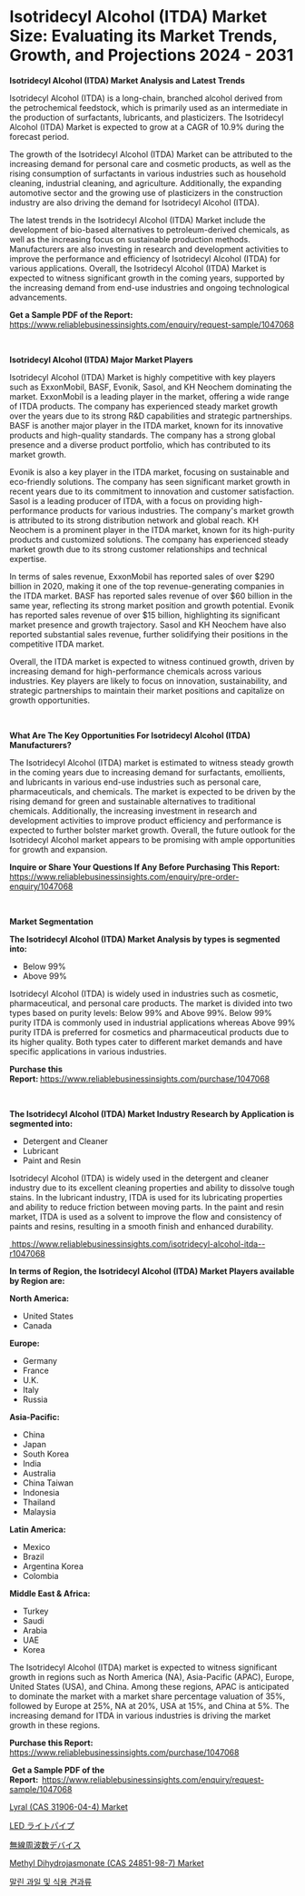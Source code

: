 <p><h1>Isotridecyl Alcohol (ITDA) Market Size: Evaluating its Market Trends, Growth, and Projections 2024 - 2031</h1></p><p><strong>Isotridecyl Alcohol (ITDA) Market Analysis and Latest Trends</strong></p>
<p><p>Isotridecyl Alcohol (ITDA) is a long-chain, branched alcohol derived from the petrochemical feedstock, which is primarily used as an intermediate in the production of surfactants, lubricants, and plasticizers. The Isotridecyl Alcohol (ITDA) Market is expected to grow at a CAGR of 10.9% during the forecast period.</p><p>The growth of the Isotridecyl Alcohol (ITDA) Market can be attributed to the increasing demand for personal care and cosmetic products, as well as the rising consumption of surfactants in various industries such as household cleaning, industrial cleaning, and agriculture. Additionally, the expanding automotive sector and the growing use of plasticizers in the construction industry are also driving the demand for Isotridecyl Alcohol (ITDA).</p><p>The latest trends in the Isotridecyl Alcohol (ITDA) Market include the development of bio-based alternatives to petroleum-derived chemicals, as well as the increasing focus on sustainable production methods. Manufacturers are also investing in research and development activities to improve the performance and efficiency of Isotridecyl Alcohol (ITDA) for various applications. Overall, the Isotridecyl Alcohol (ITDA) Market is expected to witness significant growth in the coming years, supported by the increasing demand from end-use industries and ongoing technological advancements.</p></p>
<p><strong>Get a Sample PDF of the Report:&nbsp;</strong> <a href="https://www.reliablebusinessinsights.com/enquiry/request-sample/1047068">https://www.reliablebusinessinsights.com/enquiry/request-sample/1047068</a></p>
<p>&nbsp;</p>
<p><strong>Isotridecyl Alcohol (ITDA) Major Market Players</strong></p>
<p><p>Isotridecyl Alcohol (ITDA) Market is highly competitive with key players such as ExxonMobil, BASF, Evonik, Sasol, and KH Neochem dominating the market. ExxonMobil is a leading player in the market, offering a wide range of ITDA products. The company has experienced steady market growth over the years due to its strong R&D capabilities and strategic partnerships. BASF is another major player in the ITDA market, known for its innovative products and high-quality standards. The company has a strong global presence and a diverse product portfolio, which has contributed to its market growth.</p><p>Evonik is also a key player in the ITDA market, focusing on sustainable and eco-friendly solutions. The company has seen significant market growth in recent years due to its commitment to innovation and customer satisfaction. Sasol is a leading producer of ITDA, with a focus on providing high-performance products for various industries. The company's market growth is attributed to its strong distribution network and global reach. KH Neochem is a prominent player in the ITDA market, known for its high-purity products and customized solutions. The company has experienced steady market growth due to its strong customer relationships and technical expertise.</p><p>In terms of sales revenue, ExxonMobil has reported sales of over $290 billion in 2020, making it one of the top revenue-generating companies in the ITDA market. BASF has reported sales revenue of over $60 billion in the same year, reflecting its strong market position and growth potential. Evonik has reported sales revenue of over $15 billion, highlighting its significant market presence and growth trajectory. Sasol and KH Neochem have also reported substantial sales revenue, further solidifying their positions in the competitive ITDA market. </p><p>Overall, the ITDA market is expected to witness continued growth, driven by increasing demand for high-performance chemicals across various industries. Key players are likely to focus on innovation, sustainability, and strategic partnerships to maintain their market positions and capitalize on growth opportunities.</p></p>
<p>&nbsp;</p>
<p><strong>What Are The Key Opportunities For Isotridecyl Alcohol (ITDA) Manufacturers?</strong></p>
<p><p>The Isotridecyl Alcohol (ITDA) market is estimated to witness steady growth in the coming years due to increasing demand for surfactants, emollients, and lubricants in various end-use industries such as personal care, pharmaceuticals, and chemicals. The market is expected to be driven by the rising demand for green and sustainable alternatives to traditional chemicals. Additionally, the increasing investment in research and development activities to improve product efficiency and performance is expected to further bolster market growth. Overall, the future outlook for the Isotridecyl Alcohol market appears to be promising with ample opportunities for growth and expansion.</p></p>
<p><strong>Inquire or Share Your Questions If Any Before Purchasing This Report:</strong> <a href="https://www.reliablebusinessinsights.com/enquiry/pre-order-enquiry/1047068">https://www.reliablebusinessinsights.com/enquiry/pre-order-enquiry/1047068</a></p>
<p>&nbsp;</p>
<p><strong>Market Segmentation</strong></p>
<p><strong>The Isotridecyl Alcohol (ITDA) Market Analysis by types is segmented into:</strong></p>
<p><ul><li>Below 99%</li><li>Above 99%</li></ul></p>
<p><p>Isotridecyl Alcohol (ITDA) is widely used in industries such as cosmetic, pharmaceutical, and personal care products. The market is divided into two types based on purity levels: Below 99% and Above 99%. Below 99% purity ITDA is commonly used in industrial applications whereas Above 99% purity ITDA is preferred for cosmetics and pharmaceutical products due to its higher quality. Both types cater to different market demands and have specific applications in various industries.</p></p>
<p><strong>Purchase this Report:&nbsp;</strong><a href="https://www.reliablebusinessinsights.com/purchase/1047068">https://www.reliablebusinessinsights.com/purchase/1047068</a></p>
<p>&nbsp;</p>
<p><strong>The Isotridecyl Alcohol (ITDA) Market Industry Research by Application is segmented into:</strong></p>
<p><ul><li>Detergent and Cleaner</li><li>Lubricant</li><li>Paint and Resin</li></ul></p>
<p><p>Isotridecyl Alcohol (ITDA) is widely used in the detergent and cleaner industry due to its excellent cleaning properties and ability to dissolve tough stains. In the lubricant industry, ITDA is used for its lubricating properties and ability to reduce friction between moving parts. In the paint and resin market, ITDA is used as a solvent to improve the flow and consistency of paints and resins, resulting in a smooth finish and enhanced durability.</p></p>
<p><a href="https://www.reliablebusinessinsights.com/isotridecyl-alcohol-itda--r1047068">&nbsp;https://www.reliablebusinessinsights.com/isotridecyl-alcohol-itda--r1047068</a></p>
<p><strong>In terms of Region, the Isotridecyl Alcohol (ITDA) Market Players available by Region are:</strong></p>
<p>
    <p> <strong> North America: </strong>
        <ul>
            <li>United States</li>
            <li>Canada</li>
        </ul>
        </p> 
    <p> <strong> Europe: </strong>
        <ul>
            <li>Germany</li>
            <li>France</li>
            <li>U.K.</li>
            <li>Italy</li>
            <li>Russia</li>
        </ul>
        </p> 
    <p> <strong> Asia-Pacific: </strong>
        <ul>
            <li>China</li>
            <li>Japan</li>
            <li>South Korea</li>
            <li>India</li>
            <li>Australia</li>
            <li>China Taiwan</li>
            <li>Indonesia</li>
            <li>Thailand</li>
            <li>Malaysia</li>
        </ul>
        </p> 
    <p> <strong> Latin America: </strong>
        <ul>
            <li>Mexico</li>
            <li>Brazil</li>
            <li>Argentina Korea</li>
            <li>Colombia</li>
        </ul>
        </p> 
    <p> <strong> Middle East & Africa: </strong>
        <ul>
            <li>Turkey</li>
            <li>Saudi</li>
            <li>Arabia</li>
            <li>UAE</li>
            <li>Korea</li>
        </ul>
    </p>
    </p>
<p><p>The Isotridecyl Alcohol (ITDA) market is expected to witness significant growth in regions such as North America (NA), Asia-Pacific (APAC), Europe, United States (USA), and China. Among these regions, APAC is anticipated to dominate the market with a market share percentage valuation of 35%, followed by Europe at 25%, NA at 20%, USA at 15%, and China at 5%. The increasing demand for ITDA in various industries is driving the market growth in these regions.</p></p>
<p><strong>Purchase this Report: </strong><a href="https://www.reliablebusinessinsights.com/purchase/1047068">https://www.reliablebusinessinsights.com/purchase/1047068</a></p>
<p>&nbsp;<strong>Get a Sample PDF of the Report:&nbsp;&nbsp;</strong><a href="https://www.reliablebusinessinsights.com/enquiry/request-sample/1047068">https://www.reliablebusinessinsights.com/enquiry/request-sample/1047068</a></p>
<p><strong></strong></p>
<p><p><a href="https://github.com/changoleonlaverguenzanoexiste/Market-Research-Report-List-3/blob/main/lyral-cas-31906-04-4-market.md">Lyral (CAS 31906-04-4) Market</a></p><p><a href="https://medium.com/@estasprer20231/led%E3%83%A9%E3%82%A4%E3%83%88%E3%83%91%E3%82%A4%E3%83%97%E5%B8%82%E5%A0%B4%E3%82%B7%E3%82%A7%E3%82%A2%E3%81%AE%E9%80%B2%E5%8C%96%E3%81%A8%E5%B8%82%E5%A0%B4%E6%88%90%E9%95%B7%E3%83%88%E3%83%AC%E3%83%B3%E3%83%892024%E5%B9%B4%E3%81%8B%E3%82%892031%E5%B9%B4%E3%81%BE%E3%81%A7-3bd3203599c6">LED ライトパイプ</a></p><p><a href="https://github.com/dandier2003/Market-Research-Report-List-1/blob/main/982505491692.md">無線周波数デバイス</a></p><p><a href="https://github.com/tamvrosiya/Market-Research-Report-List-4/blob/main/methyl-dihydrojasmonate-cas-24851-98-7-market.md">Methyl Dihydrojasmonate (CAS 24851-98-7) Market</a></p><p><a href="https://github.com/berlianaparadilla48/Market-Research-Report-List-1/blob/main/318417884513.md">말린 과일 및 식용 견과류</a></p></p>